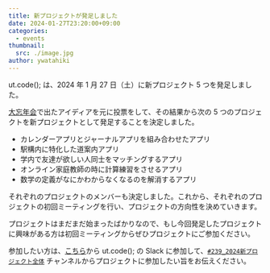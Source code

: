 ```yaml
---
title: 新プロジェクトが発足しました
date: 2024-01-27T23:20:00+09:00
categories:
  - events
thumbnail:
  src: ./image.jpg
author: ywatahiki
---
```


ut.code(); は、2024 年 1 月 27 日（土）に新プロジェクト 5 つを発足しました。

[大忘年会](/articles/kick-off-party-2023-report/)で出たアイディアを元に投票をして、その結果から次の 5 つのプロジェクトを新プロジェクトとして発足することを決定しました。

- カレンダーアプリとジャーナルアプリを組み合わせたアプリ
- 駅構内に特化した道案内アプリ
- 学内で友達が欲しい人同士をマッチングするアプリ
- オンライン家庭教師の時に計算練習をさせるアプリ
- 数学の定義がなにかわからなくなるのを解消するアプリ

それぞれのプロジェクトのメンバーも決定しました。これから、それぞれのプロジェクトの初回ミーティングを行い、プロジェクトの方向性を決めていきます。

プロジェクトはまだまだ始まったばかりなので、もし今回発足したプロジェクトに興味がある方は初回ミーティングからぜひプロジェクトにご参加ください。

参加したい方は、[こちら](/join)から ut.code(); の Slack に参加して、[`#239_2024新プロジェクト全体`](https://utcode.slack.com/archives/C06FJ5EBSR4) チャンネルからプロジェクトに参加したい旨をお伝えください。
